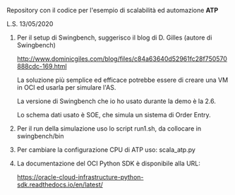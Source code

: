 Repository con il codice per l'esempio di scalabilità ed automazione **ATP**

L.S. 13/05/2020

1. Per il setup di Swingbench, suggerisco il blog di D. Gilles (autore di Swingbench)

	http://www.dominicgiles.com/blog/files/c84a63640d52961fc28f750570888cdc-169.html

	La soluzione più semplice ed efficace potrebbe essere di creare una VM in OCI ed usarla per simulare l'AS.

	La versione di Swingbench che io ho usato durante la demo è la 2.6.

	Lo schema dati usato è SOE, che simula un sistema di Order Entry.

2. Per il run della simulazione uso lo script run1.sh, da collocare in swingbench/bin

3. Per cambiare la configurazione CPU di ATP uso: scala_atp.py

4. La documentazione del OCI Python SDK è disponibile alla URL:

	https://oracle-cloud-infrastructure-python-sdk.readthedocs.io/en/latest/



